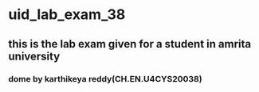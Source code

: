 # uid_lab_exam_38
## this is the lab exam given for a student in amrita university
### dome by karthikeya reddy(CH.EN.U4CYS20038)
